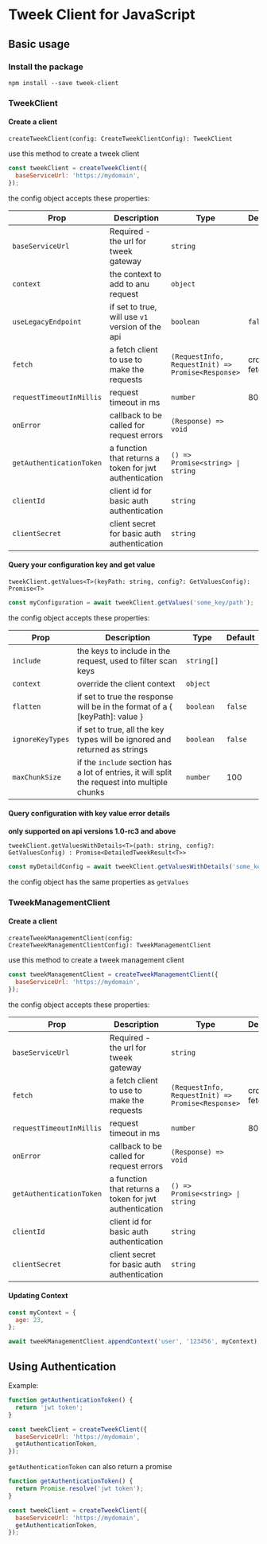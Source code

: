 # Tweek Client for JavaScript

## Basic usage

### Install the package

```
npm install --save tweek-client
```

### TweekClient

#### Create a client

`createTweekClient(config: CreateTweekClientConfig): TweekClient`

use this method to create a tweek client

```javascript
const tweekClient = createTweekClient({
  baseServiceUrl: 'https://mydomain',
});
```

the config object accepts these properties:

| Prop                     | Description                                            | Type                                              | Default     |
| ------------------------ | ------------------------------------------------------ | ------------------------------------------------- | ----------- |
| `baseServiceUrl`         | Required - the url for tweek gateway                   | `string`                                          |
| `context`                | the context to add to anu request                      | `object`                                          |
| `useLegacyEndpoint`      | if set to true, will use `v1` version of the api       | `boolean`                                         | `false`     |
| `fetch`                  | a fetch client to use to make the requests             | `(RequestInfo, RequestInit) => Promise<Response>` | cross-fetch |
| `requestTimeoutInMillis` | request timeout in ms                                  | `number`                                          | 8000        |
| `onError`                | callback to be called for request errors               | `(Response) => void`                              |
| `getAuthenticationToken` | a function that returns a token for jwt authentication | `() => Promise<string> \| string`                 |
| `clientId`               | client id for basic auth authentication                | `string`                                          |
| `clientSecret`           | client secret for basic auth authentication            | `string`                                          |

#### Query your configuration key and get value

`tweekClient.getValues<T>(keyPath: string, config?: GetValuesConfig): Promise<T>`

```javascript
const myConfiguration = await tweekClient.getValues('some_key/path');
```

the config object accepts these properties:

| Prop             | Description                                                                                   | Type       | Default |
| ---------------- | --------------------------------------------------------------------------------------------- | ---------- | ------- |
| `include`        | the keys to include in the request, used to filter scan keys                                  | `string[]` |
| `context`        | override the client context                                                                   | `object`   |
| `flatten`        | if set to true the response will be in the format of a { [keyPath]: value }                   | `boolean`  | `false` |
| `ignoreKeyTypes` | if set to true, all the key types will be ignored and returned as strings                     | `boolean`  | `false` |
| `maxChunkSize`   | if the `include` section has a lot of entries, it will split the request into multiple chunks | `number`   | 100     |

#### Query configuration with key value error details

**only supported on api versions 1.0-rc3 and above**

`tweekClient.getValuesWithDetails<T>(path: string, config?: GetValuesConfig) : Promise<DetailedTweekResult<T>>`

```javascript
const myDetaildConfig = await tweekClient.getValuesWithDetails('some_key/path');
```

the config object has the same properties as `getValues`

### TweekManagementClient

#### Create a client

`createTweekManagementClient(config: CreateTweekManagementClientConfig): TweekManagementClient`

use this method to create a tweek management client

```javascript
const tweekManagementClient = createTweekManagementClient({
  baseServiceUrl: 'https://mydomain',
});
```

the config object accepts these properties:

| Prop                     | Description                                            | Type                                              | Default     |
| ------------------------ | ------------------------------------------------------ | ------------------------------------------------- | ----------- |
| `baseServiceUrl`         | Required - the url for tweek gateway                   | `string`                                          |
| `fetch`                  | a fetch client to use to make the requests             | `(RequestInfo, RequestInit) => Promise<Response>` | cross-fetch |
| `requestTimeoutInMillis` | request timeout in ms                                  | `number`                                          | 8000        |
| `onError`                | callback to be called for request errors               | `(Response) => void`                              |
| `getAuthenticationToken` | a function that returns a token for jwt authentication | `() => Promise<string> \| string`                 |
| `clientId`               | client id for basic auth authentication                | `string`                                          |
| `clientSecret`           | client secret for basic auth authentication            | `string`                                          |

#### Updating Context

```javascript
const myContext = {
  age: 23,
};

await tweekManagementClient.appendContext('user', '123456', myContext);
```

## Using Authentication

Example:

```javascript
function getAuthenticationToken() {
  return 'jwt token';
}

const tweekClient = createTweekClient({
  baseServiceUrl: 'https://mydomain',
  getAuthenticationToken,
});
```

`getAuthenticationToken` can also return a promise

```javascript
function getAuthenticationToken() {
  return Promise.resolve('jwt token');
}

const tweekClient = createTweekClient({
  baseServiceUrl: 'https://mydomain',
  getAuthenticationToken,
});
```
